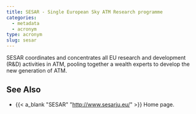 ```yaml
---
title: SESAR - Single European Sky ATM Research programme
categories:
  - metadata
  - acronym
type: acronym
slug: sesar
---
```


SESAR coordinates and concentrates all EU research and development (R&D)
activities in ATM, pooling together a wealth experts to develop the
new generation of ATM.

## See Also

* {{< a_blank "SESAR" "http://www.sesarju.eu/" >}} Home page.

